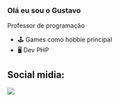 ### Olá eu sou o Gustavo

Professor de programação

- 🕹 Games como hobbie principal
- 🖥 Dev PHP 


<div>
<h2>Social midia:</h2>
<a href="https://www.linkedin.com/in/gustavo-linhares-907b67181"><img src="https://img.shields.io/badge/linkedin-%230077B5.svg?style=for-the-badge&logo=linkedin&logoColor=white"></a>&nbsp
</div>

  
